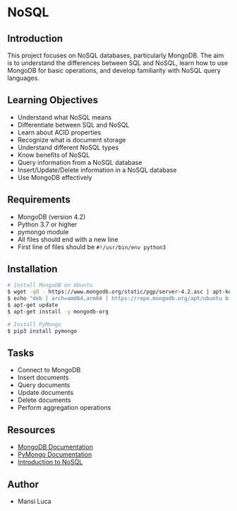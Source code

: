 # NoSQL

## Introduction
This project focuses on NoSQL databases, particularly MongoDB. The aim is to understand the differences between SQL and NoSQL, learn how to use MongoDB for basic operations, and develop familiarity with NoSQL query languages.

## Learning Objectives
- Understand what NoSQL means
- Differentiate between SQL and NoSQL
- Learn about ACID properties
- Recognize what is document storage
- Understand different NoSQL types
- Know benefits of NoSQL
- Query information from a NoSQL database
- Insert/Update/Delete information in a NoSQL database
- Use MongoDB effectively

## Requirements
- MongoDB (version 4.2)
- Python 3.7 or higher
- pymongo module
- All files should end with a new line
- First line of files should be `#!/usr/bin/env python3`

## Installation
```bash
# Install MongoDB on Ubuntu
$ wget -qO - https://www.mongodb.org/static/pgp/server-4.2.asc | apt-key add -
$ echo "deb [ arch=amd64,arm64 ] https://repo.mongodb.org/apt/ubuntu bionic/mongodb-org/4.2 multiverse" > /etc/apt/sources.list.d/mongodb-org-4.2.list
$ apt-get update
$ apt-get install -y mongodb-org

# Install PyMongo
$ pip3 install pymongo
```

## Tasks
* Connect to MongoDB
* Insert documents
* Query documents
* Update documents
* Delete documents
* Perform aggregation operations

## Resources
- [MongoDB Documentation](https://docs.mongodb.com/)
- [PyMongo Documentation](https://pymongo.readthedocs.io/)
- [Introduction to NoSQL](https://www.youtube.com/watch?v=qUV2j3XBRHc)

## Author
- Mansi Luca